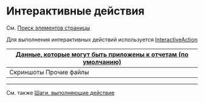 # Интерактивные действия

См. [Поиск элементов страницы](/doc/rus/selenium/SearchingForElements.md)

Для выполнения интерактивных действий используется [InteractiveAction](https://tinkoffcreditsystems.github.io/neptune/ru/tinkoff/qa/neptune/selenium/functions/intreraction/InteractiveAction.html)

| [Данные, которые могут быть  приложены к отчетам (по умолчанию)](/doc/rus/core/Steps.md#Данные,-которые-могут-быть-приложены-к-отчетам-и-логу) 	|
|-----------------------------------------------------------------	|
| Скриншоты Прочие файлы                                          	|


---
См. также [Шаги, выполняющие действие](/doc/rus/core/Steps.md#Шаги,-выполняющие-действие)

